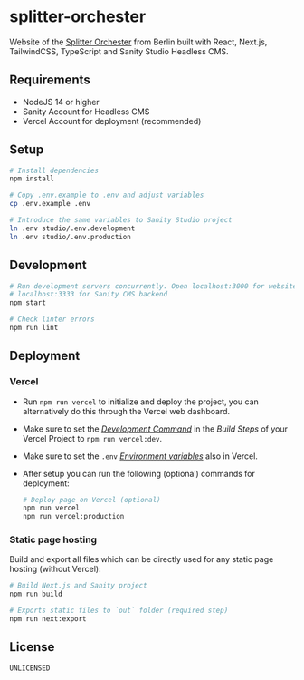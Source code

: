 splitter-orchester
===

Website of the [Splitter Orchester](https://splitter.berlin) from Berlin built with React, Next.js, TailwindCSS, TypeScript and Sanity Studio Headless CMS.

## Requirements

* NodeJS 14 or higher
* Sanity Account for Headless CMS
* Vercel Account for deployment (recommended)

## Setup

```bash
# Install dependencies
npm install

# Copy .env.example to .env and adjust variables
cp .env.example .env

# Introduce the same variables to Sanity Studio project
ln .env studio/.env.development
ln .env studio/.env.production
```

## Development

```bash
# Run development servers concurrently. Open localhost:3000 for website,
# localhost:3333 for Sanity CMS backend
npm start

# Check linter errors
npm run lint
```

## Deployment

### Vercel

* Run `npm run vercel` to initialize and deploy the project, you can alternatively do this through the Vercel web dashboard.
* Make sure to set the [*Development Command*](https://vercel.com/docs/build-step#development-command) in the *Build Steps* of your Vercel Project to `npm run vercel:dev`.
* Make sure to set the `.env` [*Environment variables*](https://vercel.com/docs/environment-variables) also in Vercel.
* After setup you can run the following (optional) commands for deployment:

  ```bash
  # Deploy page on Vercel (optional)
  npm run vercel
  npm run vercel:production
  ```

### Static page hosting

Build and export all files which can be directly used for any static page hosting (without Vercel):

```bash
# Build Next.js and Sanity project
npm run build

# Exports static files to `out` folder (required step)
npm run next:export
```

## License

`UNLICENSED`
